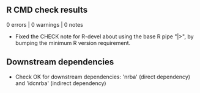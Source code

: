 ## R CMD check results

0 errors | 0 warnings | 0 notes

* Fixed the CHECK note for R-devel about using the base R pipe "|>", by bumping the minimum R version requirement.

## Downstream dependencies

* Check OK for downstream dependencies: 'nrba' (direct dependency) and 'idcnrba' (indirect dependency)

